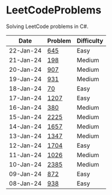 # LeetCodeProblems

Solving LeetCode problems in C#.

| Date | Problem | Difficulty | 
|------|---------|------------|
| 22-Jan-24 | [645](645.cs) | Easy | 
| 21-Jan-24 | [198](198.cs) | Medium | 
| 20-Jan-24 | [907](907.cs) | Medium | 
| 19-Jan-24 | [931](931.cs) | Medium | 
| 18-Jan-24 | [70](70.cs) | Easy | 
| 17-Jan-24 | [1207](1207.cs) | Easy | 
| 16-Jan-24 | [380](380.cs) | Medium | 
| 15-Jan-24 | [2225](2225.cs) | Medium | 
| 14-Jan-24 | [1657](1657.cs) | Medium | 
| 13-Jan-24 | [1347](1347.cs) | Medium | 
| 12-Jan-24 | [1704](1704.cs) | Easy | 
| 11-Jan-24 | [1026](1026.cs) | Medium | 
| 10-Jan-24 | [2385](2385.cs) | Medium | 
| 09-Jan-24 | [872](872.cs) | Easy | 
| 08-Jan-24 | [938](938.cs) | Easy | 